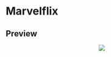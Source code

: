 # Marvelflix

<!-- Slider de imagens baseado neste vídeo: [Slider or Carousel like owl carousel in vanilla javascript](https://www.youtube.com/watch?v=vrAftV1XcNc&ab_channel=sakaos). -->

## Preview

<div align="center">
    <img src="assets/preview.gif">
</div>